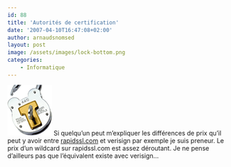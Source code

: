 ```yaml
---
id: 88
title: 'Autorités de certification'
date: '2007-04-10T16:47:08+02:00'
author: arnaudsnomsed
layout: post
image: /assets/images/lock-bottom.png
categories:
    - Informatique
---
```


![](/assets/images/lock-bottom.png) Si quelqu’un peut m’expliquer les différences de prix qu’il peut y avoir entre [rapidssl.com](http://www.rapidssl.com) et verisign par exemple je suis preneur. Le prix d’un wildcard sur rapidssl.com est assez déroutant. Je ne pense d’ailleurs pas que l’équivalent existe avec verisign…